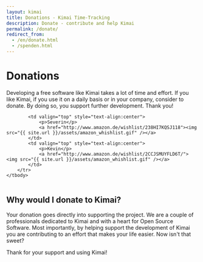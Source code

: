```yaml
---
layout: kimai
title: Donations - Kimai Time-Tracking
description: Donate - contribute and help Kimai
permalink: /donate/
redirect_from:
  - /en/donate.html
  - /spenden.html
---
```


# Donations

Developing a free software like Kimai takes a lot of time and effort. If you like Kimai, if you use it on a daily basis or in your company, consider to donate. By doing so, you support further development. Thank you!

<table class="donations" cellspacing="1" cellpadding="1" border="0">
    <tbody>
        <tr>

            <td valign="top" style="text-align:center">
                <p>Severin</p>
                <a href="http://www.amazon.de/wishlist/238HI7KQSJ118"><img src="{{ site.url }}/assets/amazon_whishlist.gif" /></a>
            </td>
            <td valign="top" style="text-align:center">
                <p>Kevin</p>
                <a href="http://www.amazon.de/wishlist/2CCJSMUYFLD6T/"><img src="{{ site.url }}/assets/amazon_whishlist.gif" /></a>
            </td>
        </tr>
    </tbody>
</table>


## Why would I donate to Kimai?

Your donation goes directly into supporting the project. We are a couple of professionals dedicated to Kimai and with a heart for Open Source Software.
Most importantly, by helping support the development of Kimai you are contributing to an effort that makes your life easier. Now isn't that sweet?

Thank for your support and using Kimai!